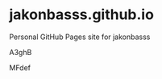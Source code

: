 # jakonbasss.github.io
Personal GitHub Pages site for jakonbasss


































































A3ghB

MFdef
